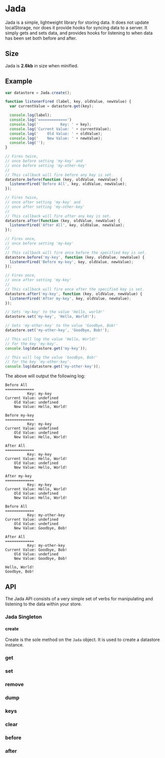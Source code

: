 # Jada

Jada is a simple, lightweight library for storing data.  It does not update localStorage, nor does it provide hooks for syncing data to a server.  It simply gets and sets data, and provides hooks for listening to when data has been set both before and after.

## Size

Jada is __2.6kb__ in size when minified.

## Example

```js
var datastore = Jada.create();

function listenerFired (label, key, oldValue, newValue) {
  var currentValue = datastore.get(key);

  console.log(label);
  console.log('=============')
  console.log('          Key: ' + key);
  console.log('Current Value: ' + currentValue);
  console.log('    Old Value: ' + oldValue);
  console.log('    New Value: ' + newValue);
  console.log('');
}

// Fires twice,
// once before setting 'my-key' and
// once before setting 'my-other-key'
// 
// This callback will fire before any key is set.
datastore.before(function (key, oldValue, newValue) {
  listenerFired('Before All', key, oldValue, newValue);
});

// Fires twice,
// once after setting 'my-key' and
// once after setting 'my-other-key'
// 
// This callback will fire after any key is set.
datastore.after(function (key, oldValue, newValue) {
  listenerFired('After All', key, oldValue, newValue);
});

// Fires once,
// once before setting 'my-key'
// 
// This callback will fire once before the specified key is set.
datastore.before('my-key', function (key, oldValue, newValue) {
  listenerFired('Before my-key', key, oldValue, newValue);
});

// Fires once,
// once after setting 'my-key'
// 
// This callback will fire once after the specified key is set.
datastore.after('my-key', function (key, oldValue, newValue) {
  listenerFired('After my-key', key, oldValue, newValue);
});

// Sets 'my-key' to the value 'Hello, world!'
datastore.set('my-key', 'Hello, World!');

// Sets 'my-other-key' to the value 'Goodbye, Bob!'
datastore.set('my-other-key', 'Goodbye, Bob!');

// This will log the value 'Hello, World!'
// for the key 'my-key'.
console.log(datastore.get('my-key'));

// This will log the value 'Goodbye, Bob!'
// for the key 'my-other-key'.
console.log(datastore.get('my-other-key'));

```

The above will output the following log:

```
Before All
=============
          Key: my-key
Current Value: undefined
    Old Value: undefined
    New Value: Hello, World!

Before my-key
=============
          Key: my-key
Current Value: undefined
    Old Value: undefined
    New Value: Hello, World!

After All
=============
          Key: my-key
Current Value: Hello, World!
    Old Value: undefined
    New Value: Hello, World!

After my-key
=============
          Key: my-key
Current Value: Hello, World!
    Old Value: undefined
    New Value: Hello, World!

Before All
=============
          Key: my-other-key
Current Value: undefined
    Old Value: undefined
    New Value: Goodbye, Bob!

After All
=============
          Key: my-other-key
Current Value: Goodbye, Bob!
    Old Value: undefined
    New Value: Goodbye, Bob!

Hello, World!
Goodbye, Bob!
```

## API

The Jada API consists of a very simple set of verbs for manipulating and listening to the data within your store.

### Jada Singleton

#### create

Create is the sole method on the `Jada` object.  It is used to create a datastore instance.

### get

### set

### remove

### dump

### keys

### clear

### before

### after